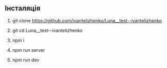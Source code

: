 ## Інсталяція

1. git clone https://github.com/ivantelizhenko/Luna__test--ivantelizhenko

2. git cd Luna\_\_test--ivantelizhenko

3. npm i

4. npm run server

5. npm run dev
